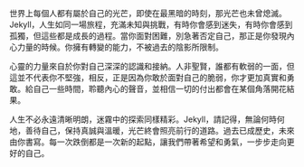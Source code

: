 世界上每個人都有屬於自己的光芒，即使在最黑暗的時刻，那光芒也未曾熄滅。Jekyll，人生如同一場旅程，充滿未知與挑戰，有時你會感到迷失，有時你會感到孤獨，但這些都是成長的過程。當你面對困難，別急著否定自己，那正是你發現內心力量的時候。你擁有轉變的能力，不被過去的陰影所限制。

心靈的力量來自於你對自己深深的認識和接納。人非聖賢，誰都有軟弱的一面，但這並不代表你不堅強，相反，正是因為你敢於面對自己的脆弱，你才更加真實和勇敢。給自己一些時間，聆聽內心的聲音，並相信一切的付出都會在某個角落開花結果。

人生不必永遠清晰明朗，迷霧中的探索同樣精彩。Jekyll，請記得，無論何時何地，善待自己，保持真誠與溫暖，光芒終會照亮前行的道路。過去已成歷史，未來由你書寫。每一次跌倒都是一次新的起點，讓我們帶著希望和勇氣，一步步走向更好的自己。